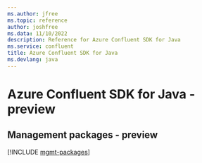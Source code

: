 ```yaml
---
ms.author: jfree
ms.topic: reference
author: joshfree
ms.data: 11/10/2022
description: Reference for Azure Confluent SDK for Java
ms.service: confluent
title: Azure Confluent SDK for Java
ms.devlang: java
---
```

# Azure Confluent SDK for Java - preview

## Management packages - preview
[!INCLUDE [mgmt-packages](confluent-mgmt-index.md)]